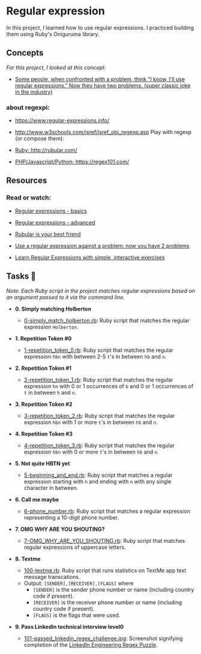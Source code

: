 # Regular expression

In this project, I learned how to use regular expressions. I practiced building
them using Ruby's Oniguruma library.

## Concepts
<p> <i>For this project, I looked at this concept:</i></p>

* <a href ="http://regex.info/blog/2006-09-15/247"> Some people, when confronted with a problem, think “I know, I’ll use regular expressions.”   Now they have two problems. (super classic joke in the industry) </a>

### about regexpi:

* <a href ="https://www.regular-expressions.info/"> https://www.regular-expressions.info/</a><br>

* <a href ="https://www.w3schools.com/jsref/jsref_obj_regexp.asp"> http://www.w3schools.com/jsref/jsref_obj_regexp.asp Play with regexp (or compose them):</a><br>

* <a href ="https://rubular.com/"> Ruby: http://rubular.com/</a><br>

* <a href ="https://regex101.com/"> PHP/Javascript/Python: https://regex101.com/</a>

## Resources
### Read or watch:
* <a href ="https://www.slideshare.net/neha_jain/introducing-regular-expressions"> Regular expressions - basics </a><br>

* <a href ="https://www.slideshare.net/neha_jain/advanced-regular-expressions-80296518"> Regular expressions - advanced </a><br>

* <a href ="https://rubular.com/"> Rubular is your best friend </a><br>

* <a href ="https://blog.codinghorror.com/regular-expressions-now-you-have-two-problems/"> Use a regular expression against a problem: now you have 2 problems </a><br>
* <a href ="https://regexone.com/"> Learn Regular Expressions with simple, interactive exercises </a>


## Tasks :page_with_curl:

_Note: Each Ruby script in the project matches regular expressions based on an
argument passed to it via the command line._

* **0. Simply matching Holberton**
  * [0-simply_match_holberton.rb](./0-simply_match_holberton.rb): Ruby script that
  matches the regular expression `Holberton`.

* **1. Repetition Token #0**
  * [1-repetition_token_0.rb](./1-repetition_token_0.rb): Ruby script that matches
  the regular expression `hbn` with between 2-5 `t`'s in between `hb` and `n`.

* **2. Repetition Token #1**
  * [2-repetition_token_1.rb](./2-repetition_token_1.rb): Ruby script that matches
  the regular expression `hn` with 0 or 1 occurrences of `b` and 0 or 1
  occurrences of `t` in between `h` and `n`.

* **3. Repetition Token #2**
  * [3-repetition_token_2.rb](./3-repetition_token_2.rb): Ruby script that matches
  the regular expression `hbn` with 1 or more `t`'s in between `hb` and `n`.

* **4. Repetition Token #3**
  * [4-repetition_token_3.rb](./4-repetition_token_3.rb): Ruby script that matches the
  regular expression `hbn` with 0 or more `t`'s in between `hb` and `n`.

* **5. Not quite HBTN yet**
  * [5-beginning_and_end.rb](./5-beginning_and_end.rb): Ruby script that matches a
  regular expression starting with `h` and ending with `n` with any single character in between.

* **6. Call me maybe**
  * [6-phone_number.rb](./6-phone_number.rb): Ruby script that matches a regular expression
  representing a 10-digit phone number.

* **7. OMG WHY ARE YOU SHOUTING?**
  * [7-OMG_WHY_ARE_YOU_SHOUTING.rb](./7-OMG_WHY_ARE_YOU_SHOUTING.rb): Ruby script that
  matches regular expressions of uppercase letters.

* **8. Textme**
  * [100-textme.rb](./100-textme.rb): Ruby script that runs statistics on TextMe app text
  message transcations.
  * Output: `[SENDER],[RECEIVER],[FLAGS]` where
    * `[SENDER]` is the sender phone number or name (including country code
    if present).
    * `[RECEIVER]` is the receiver phone number or name (including country code
    if present).
    * `[FLAGS]` is the flags that were used.

* **9. Pass LinkedIn technical interview level0**
  * [101-passed_linkedin_regex_challenge.jpg](./101-passed_linkedin_regex_challenge.jpg):
  Screenshot signifying completion of the
  [LinkedIn Engineering Regex Puzzle](https://engineering.linkedin.com/puzzle).

